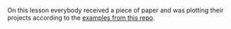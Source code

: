 On this lesson everybody received a piece of paper and was plotting their projects according to the [examples from this repo](../_project_examples/README.md).
